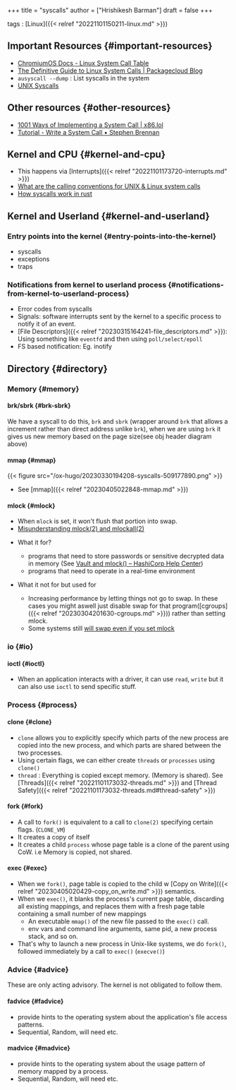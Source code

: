 +++
title = "syscalls"
author = ["Hrishikesh Barman"]
draft = false
+++

tags
: [Linux]({{< relref "20221101150211-linux.md" >}})


## Important Resources {#important-resources}

-   [ChromiumOS Docs - Linux System Call Table](https://chromium.googlesource.com/chromiumos/docs/+/HEAD/constants/syscalls.md#x86_64-64_bit)
-   [The Definitive Guide to Linux System Calls | Packagecloud Blog](https://blog.packagecloud.io/the-definitive-guide-to-linux-system-calls/)
-   `ausyscall --dump` : List syscalls in the system
-   [UNIX Syscalls](https://john-millikin.com/unix-syscalls)


## Other resources {#other-resources}

-   [1001 Ways of Implementing a System Call | x86.lol](https://x86.lol/generic/2019/07/04/kernel-entry.html)
-   [Tutorial - Write a System Call • Stephen Brennan](https://brennan.io/2016/11/14/kernel-dev-ep3/)


## Kernel and CPU {#kernel-and-cpu}

-   This happens via [Interrupts]({{< relref "20221101173720-interrupts.md" >}})
-   [What are the calling conventions for UNIX &amp; Linux system calls](https://stackoverflow.com/questions/2535989/what-are-the-calling-conventions-for-unix-linux-system-calls-and-user-space-f/2538212#2538212)
-   [How syscalls work in rust](https://www.reddit.com/r/rust/comments/n8iq0f/how_does_the_rust_standard_library_work/)


## Kernel and Userland {#kernel-and-userland}


### Entry points into the kernel {#entry-points-into-the-kernel}

-   syscalls
-   exceptions
-   traps


### Notifications from kernel to userland process {#notifications-from-kernel-to-userland-process}

-   Error codes from syscalls
-   Signals: software interrupts sent by the kernel to a specific process to notify it of an event.
-   [File Descriptors]({{< relref "20230315164241-file_descriptors.md" >}}): Using something like `eventfd` and then using `poll/select/epoll`
-   FS based notification: Eg. inotify


## Directory {#directory}


### Memory {#memory}


#### brk/sbrk {#brk-sbrk}

We have a syscall to do this, `brk` and `sbrk` (wrapper around `brk` that allows a increment rather than direct address unlike `brk`), when we are using `brk` it gives us new memory based on the page size(see obj header diagram above)


#### mmap {#mmap}

{{< figure src="/ox-hugo/20230330194208-syscalls-509177890.png" >}}

-   See [mmap]({{< relref "20230405022848-mmap.md" >}})


#### mlock {#mlock}

-   When `mlock` is set, it won't flush that portion into swap.
-   [Misunderstanding mlock(2) and mlockall(2)](https://eklitzke.org/mlock-and-mlockall)

<!--list-separator-->

-  What it for?

    -   programs that need to store passwords or sensitive decrypted data in memory (See [Vault and mlock() – HashiCorp Help Center](https://support.hashicorp.com/hc/en-us/articles/115012787688-Vault-and-mlock-))
    -   programs that need to operate in a real-time environment

<!--list-separator-->

-  What it not for but used for

    -   Increasing performance by letting things not go to swap. In these cases you might aswell just disable swap for that program([cgroups]({{< relref "20230304201630-cgroups.md" >}})) rather than setting mlock.
    -   Some systems still [will swap even if you set mlock](https://github.com/elastic/elasticsearch/issues/58092)


### io {#io}


#### ioctl {#ioctl}

-   When an application interacts with a driver, it can use `read`, `write` but it can also use `ioctl` to send specific stuff.


### Process {#process}


#### clone {#clone}

-   `clone` allows you to explicitly specify which parts of the new process are copied into the new process, and which parts are shared between the two processes.
-   Using certain flags, we can either create `threads` or `processes` using `clone()`
-   `thread` : Everything is copied except memory. (Memory is shared). See [Threads]({{< relref "20221101173032-threads.md" >}}) and [Thread Safety]({{< relref "20221101173032-threads.md#thread-safety" >}})


#### fork {#fork}

-   A call to `fork()` is equivalent to a call to `clone(2)` specifying certain flags. (`CLONE_VM`)
-   It creates a copy of itself
-   It creates a child `process` whose page table is a clone of the parent using CoW. i.e Memory is copied, not shared.


#### exec {#exec}

-   When we `fork()`, page table is copied to the child w [Copy on Write]({{< relref "20230405020429-copy_on_write.md" >}}) semantics.
-   When we `exec()`, it blanks the process's current page table, discarding all existing mappings, and replaces them with a fresh page table containing a small number of new mappings
    -   An executable `mmap()` of the new file passed to the `exec()` call.
    -   env vars and command line arguments, same pid, a new process stack, and so on.
-   That's why to launch a new process in Unix-like systems, we do `fork()`, followed immediately by a call to `exec()` (`execve()`)


### Advice {#advice}

These are only acting advisory. The kernel is not obligated to follow them.


#### fadvice {#fadvice}

-   provide hints to the operating system about the application's file access patterns.
-   Sequential, Random, will need etc.


#### madvice {#madvice}

-   provide hints to the operating system about the usage pattern of memory mapped by a process.
-   Sequential, Random, will need etc.
